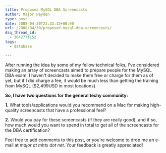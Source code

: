 ```yaml
---
title: Proposed MySQL DBA Screencasts
author: Major Hayden
type: post
date: 2008-04-30T23:33:12+00:00
url: /2008/04/30/proposed-mysql-dba-screencasts/
dsq_thread_id:
  - 3642771152
tags:
  - database

---
```

After running the idea by some of my fellow technical folks, I've considered making an array of screencasts aimed to prepare people for the MySQL DBA exam. I haven't decided to make them free or charge for them as of yet, but if I did charge a fee, it would be much less than getting the training from MySQL ($2,499USD in most locations).

**So, I have two questions for the general techy community:**

**1.** What tools/applications would you recommend on a Mac for making high-quality screencasts that have a professional feel?

**2.** Would you pay for these screencasts (if they are really good), and if so, how much would you want to spend in total to get all of the screencasts for the DBA certification?

Feel free to add comments to this post, or you're welcome to drop me an e-mail at _major at mhtx dot net_. Your feedback is greatly appreciated!
